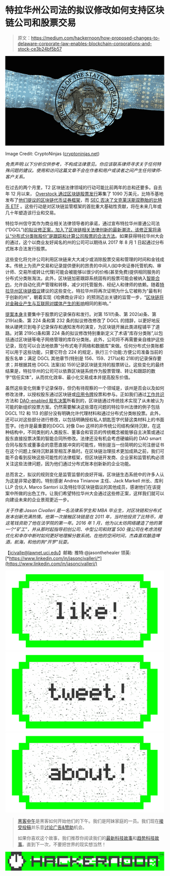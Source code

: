 # 特拉华州公司法的拟议修改如何支持区块链公司和股票交易

> 原文：<https://medium.com/hackernoon/how-proposed-changes-to-delaware-corporate-law-enables-blockchain-corporations-and-stock-ce3b24bf5b57>

![](img/67c6a5ecbdf305c90b340be656be2ea5.png)

Image Credit: CryptoNinjas ([cryptoninjas.net](http://www.cryptoninjas.net))

*免责声明:以下分析仅供参考，不构成法律意见。你应该联系律师寻求关于任何特殊问题的建议。使用和访问这篇文章不会在作者和用户或读者之间产生任何律师-客户关系。*

在过去的两个月里，T2 区块链法律领域的行动可能比前两年的总和还要多。自去年 12 月以来， [Overstock 通过区块链股票发行](http://www.coindesk.com/overstock-first-blockchain-stock-issuance/)筹集了 1090 万美元，比特币基地发布了[他们提议的区块链代币证券框架](https://www.coinbase.com/legal/securities-law-framework.pdf)，而 [SEC 否决了文克莱沃斯双胞胎的比特币 ETF](https://www.sec.gov/rules/sro/batsbzx/2017/34-80206.pdf) 。这些行动是对区块链监管框架的首批重大基础性贡献，将在未来几年或几十年塑造该行业和交易。

特拉华州信守其作为商业相关法律领导者的承诺，通过宣布特拉华州普通公司法(“DGCL”)[的拟议修正案，加入了区块链相关法律创新的最新潮流，该修正案将承认“分布式分类账股份”是跟踪和计算公司股票的合法方法](https://www.cooley.com/news/insight/2017/2017-03-15-newly-released-delaware-corporate-law-amendments-would-permit-blockchain-shares)。如果获得特拉华州大会的通过，这个以商业友好闻名的州的公司可以期待从 2017 年 8 月 1 日起通过分布式账本合法发行股票。

这些变化将允许公司利用区块链来大大减少或消除股票交易和管理的时间和金钱成本。传统上为资产交易和记录提供便利的昂贵的中间人(如中央证券托管机构、审计师、交易所或转让代理)可能会被能够以很少的价格(甚至免费)提供相同服务的分布式分类账淘汰。此外，区块链加密跟踪系统固有的股票可能会被纳入[智能合约](http://blockgeeks.com/guides/smart-contracts/)，允许自动化资产管理和转移，减少对托管服务、经纪人和律师的依赖。随着[特拉华州区块链倡议](http://global.blogs.delaware.gov/2016/06/10/delaware-to-create-distributed-ledger-based-share-ownership-structure-as-part-of-blockchain-initiative/)建议的这些变化，特拉华州将再次证明为什么它被称为“最有利于创新的州”，朝着实现《哈佛商业评论》的预测迈出关键的监管一步，“[区块链将对金融业产生与互联网对媒体产生的影响](https://hbr.org/2017/03/the-blockchain-will-do-to-banks-and-law-firms-what-the-internet-did-to-media)相同的影响。”

[提案本身](https://www.cooley.com/~/media/cooley/pdf/alerts/council-2017-proposals-in-bill-form.ashx?la=en)主要集中于股票的记录保存和发行。对第 151(f)条、第 202(a)条、第 219(a)条、第 224 条和第 232 条的拟议修改修改了 DGCL 的措辞，以更好地反映从硬拷贝到电子记录保存和通知发布的演变，为区块链开展此类进程铺平了道路。对第 219(c)条和第 224 条的拟议修改特别重新定义了术语“库存分类账”,以包括通过区块链等电子网络管理的库存分类账。此外，公司将不再需要亲自维护这些记录，现在可以合法地依靠“分布式电子网络和数据库”来做。任何分布式分类账都可以用于这些功能，只要它符合 224 的规定，执行三个功能:方便公司准备当前的股东名单；满足 DGCL 其他章节(特别是 156、159、217(a)和 218)的记录保存要求；并根据其他 DGCL 法案(如 159)记录区块链支持的股票转让。这些变化的最终结果是，特拉华州的公司可以依靠区块链系统作为股票管理、转让和跟踪的数字“信任实体”，从而优化效率、最小化交易成本并提高股东价值。

虽然这些变化侧重于记录保存，但仍有待观察的一个领域是，该州是否会以及如何修改法律，以授权股东通过区块链或[应用令牌](http://www.coindesk.com/tokens-crowdsales-startups/)投票和参与。正如我们通过[工作共识](http://nakamotoinstitute.org/mempool/the-proof-of-work-concept/)方法和 [DAO-enabled 股东决策](http://www.investopedia.com/articles/investing/022916/decentralized-autonomous-organizations-iot-today.asp)所看到的，区块链通过传统技术实现了从未被认为可能的新组织投票方案。仍然需要解决这些潜在问题的特拉华州法律的例子包括 DGCL 112 和 113 的部分没有明确允许代理材料和通过分布式分类帐投票。此外，还可以对这些部分进行修改，以包括明确授权私人钥匙签字代替这类材料上的书面签字。(也许是最重要的)DGCL 对像 Dao 这样的非传统公司结构保持沉默，在这种结构中，不同类别的人类股东、董事会和官员的传统概念被能够自主决策或通过股东直接投票决策的智能合同所修改。法律还没有机会考虑硬编码的 DAO smart 合同与股东或董事会的意愿直接冲突的可能性，特别是当一份简明的公司注册证书在这个问题上保持沉默甚至相互矛盾时。在区块链治理技术更加成熟之前，我们可能不会看到反映这些可能性的法律框架，但区块链开发商、企业家和监管机构必须关注这些法律问题，因为他们通过分布式账本创新新的企业功能。

总而言之，拟议的规则变化是监管监督的良好开端，区块链生态系统中的许多人认为这是非常必要的。特别感谢 Andrea Tinianow 主任、Jack Markell 州长、库利 LLP 合伙人 Marco Santori 以及特拉华区块链倡议的其他成员，感谢他们在该提案中所做的出色工作。让我们希望特拉华州大会通过这些修正案，这样我们就可以向建设未来的企业景观更近一步。

*关于作者:Jason Civalleri 是一名法律系学生和 MBA 毕业生，对区块链和分布式账本创新充满热情。他第一次接触区块链是在 2011 年，当时他投资了比特币，用这笔钱资助了他在法学院的第一年。2016 年 1 月，他为以太坊网络建造了他的第一个“矿工”，并从那时起指导初创公司、中型公司和财富 500 强公司在考虑流程优化和幸存中断时如何更好地理解分散系统。在他的空闲时间，杰森喜欢酿造啤酒，航海，和他的狗“开罗”玩耍。*

【jcivalle@lawnet.uci.edu】邮箱:
推特:@jasonthehealer
领英:[*https://www.linkedin.com/in/jasoncivalleri/*](https://www.linkedin.com/in/jasoncivalleri/)

[![](img/50ef4044ecd4e250b5d50f368b775d38.png)](http://bit.ly/HackernoonFB)[![](img/979d9a46439d5aebbdcdca574e21dc81.png)](https://goo.gl/k7XYbx)[![](img/2930ba6bd2c12218fdbbf7e02c8746ff.png)](https://goo.gl/4ofytp)

> [黑客中午](http://bit.ly/Hackernoon)是黑客如何开始他们的下午。我们是阿妹家庭的一员。我们现在[接受投稿](http://bit.ly/hackernoonsubmission)并乐意[讨论广告&赞助](mailto:partners@amipublications.com)机会。
> 
> 如果你喜欢这个故事，我们推荐你阅读我们的[最新科技故事](http://bit.ly/hackernoonlatestt)和[趋势科技故事](https://hackernoon.com/trending)。直到下一次，不要把世界的现实想当然！

![](img/be0ca55ba73a573dce11effb2ee80d56.png)